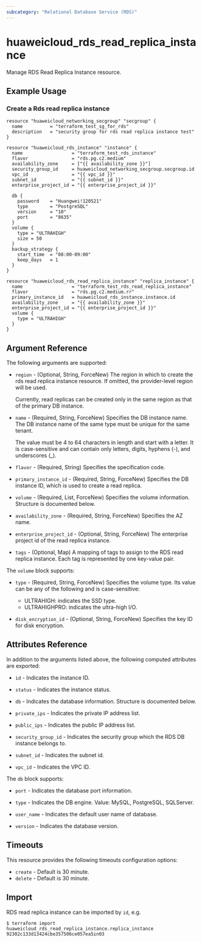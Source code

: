 ```yaml
---
subcategory: "Relational Database Service (RDS)"
---
```


# huaweicloud\_rds\_read\_replica\_instance

Manage RDS Read Replica Instance resource.

## Example Usage

### Create a Rds read replica instance
```hcl
resource "huaweicloud_networking_secgroup" "secgroup" {
  name          = "terraform_test_sg_for_rds"
  description   = "security group for rds read replica instance test"
}

resource "huaweicloud_rds_instance" "instance" {
  name                  = "terraform_test_rds_instance"
  flavor                = "rds.pg.c2.medium"
  availability_zone     = ["{{ availability_zone }}"]
  security_group_id     = huaweicloud_networking_secgroup.secgroup.id
  vpc_id                = "{{ vpc_id }}"
  subnet_id             = "{{ subnet_id }}"
  enterprise_project_id = "{{ enterprise_project_id }}"

  db {
    password    = "Huangwei!120521"
    type        = "PostgreSQL"
    version     = "10"
    port        = "8635"
  }
  volume {
    type = "ULTRAHIGH"
    size = 50
  }
  backup_strategy {
    start_time  = "08:00-09:00"
    keep_days   = 1
  }
}

resource "huaweicloud_rds_read_replica_instance" "replica_instance" {
  name                  = "terraform_test_rds_read_replica_instance"
  flavor                = "rds.pg.c2.medium.rr"
  primary_instance_id   = huaweicloud_rds_instance.instance.id
  availability_zone     = "{{ availability_zone }}"
  enterprise_project_id = "{{ enterprise_project_id }}"
  volume {
    type = "ULTRAHIGH"
  }
}
```

## Argument Reference

The following arguments are supported:

* `region` - (Optional, String, ForceNew) The region in which to create the rds read replica instance resource. If omitted, the provider-level region will be used.

  Currently, read replicas can be created only in the same region as that of the primary DB instance.

* `name` - (Required, String, ForceNew) Specifies the DB instance name. The DB instance name of the same type must be unique for the same tenant. 
  
  The value must be 4 to 64 characters in length and start with a letter. It is case-sensitive and can contain only letters, digits, hyphens (-), and underscores (_).

* `flavor` - (Required, String) Specifies the specification code.

* `primary_instance_id` - (Required, String, ForceNew) Specifies the DB instance ID, which is used to create a read replica.

* `volume` - (Required, List, ForceNew) Specifies the volume information. Structure is documented below.

* `availability_zone` - (Required, String, ForceNew) Specifies the AZ name.

* `enterprise_project_id` - (Optional, String, ForceNew) The enterprise project id of the read replica instance.

* `tags` - (Optional, Map) A mapping of tags to assign to the RDS read replica instance. Each tag is represented by one key-value pair.

The `volume` block supports:

* `type` - (Required, String, ForceNew) Specifies the volume type. Its value can be any of the following and is case-sensitive: 
    - ULTRAHIGH: indicates the SSD type.
    - ULTRAHIGHPRO: indicates the ultra-high I/O.

* `disk_encryption_id` -  (Optional, String, ForceNew) Specifies the key ID for disk encryption.

## Attributes Reference

In addition to the arguments listed above, the following computed attributes are exported:

* `id` - Indicates the instance ID.

* `status` - Indicates the instance status.

* `db` - Indicates the database information. Structure is documented below. 

* `private_ips` - Indicates the private IP address list. 

* `public_ips` - Indicates the public IP address list.

* `security_group_id` - Indicates the security group which the RDS DB instance belongs to.

* `subnet_id` - Indicates the subnet id. 

* `vpc_id` - Indicates the VPC ID. 

The `db` block supports:

* `port` - Indicates the database port information.

* `type` - Indicates the DB engine. Value: MySQL, PostgreSQL, SQLServer.

* `user_name` - Indicates the default user name of database.

* `version` - Indicates the database version.

## Timeouts
This resource provides the following timeouts configuration options:
- `create` - Default is 30 minute.
- `delete` - Default is 30 minute.

## Import

RDS read replica instance can be imported by `id`, e.g.

```shell
$ terraform import huaweicloud_rds_read_replica_instance.replica_instance 92302c133d13424cbe357506ce057ea5in03
```